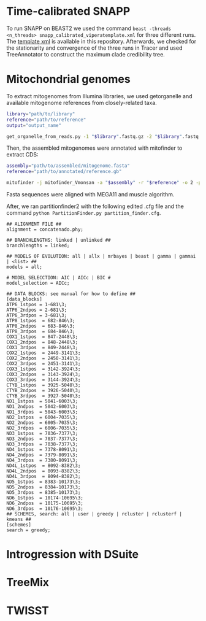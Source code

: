 # Time-calibrated SNAPP
To run SNAPP on BEAST2 we used the command `beast -threads <n_threads> snapp_calibrated_viperatemplate.xml` for three different runs. The [template xml](https://github.com/adtalave/EuropeanVipersGenomics/blob/main/snapp_calibrated_viperatemplate.xml) is available in this repository. Afterwards, we checked for the stationarity and convergence of the three runs in Tracer and used TreeAnnotator to construct the maximum clade credibility tree.

# Mitochondrial genomes

To extract mitogenomes from Illumina libraries, we used getorganelle and available mitogenome references from closely-related taxa.
```bash
library="path/to/library"
reference="path/to/reference"
output="output_name"

get_organelle_from_reads.py -1 "$library".fastq.gz -2 "$library".fastq.gz -t 36 -R 10 -k 21,45,65,85,105 -F animal_mt -s "$reference" -o "$output"  
```
Then, the assembled mitogenomes were annotated with mitofinder to extract CDS:
```bash
assembly="path/to/assembled/mitogenome.fasta"
reference="path/to/annotated/reference.gb"

mitofinder -j mitofinder_Vmonsan -a "$assembly" -r "$reference" -o 2 -p <threads> -m <memory>  
```
Fasta sequences were aligned with MEGA11 and muscle algorithm. 

After, we ran partitionfinder2 with the following edited .cfg file and the command `python PartitionFinder.py partition_finder.cfg`.

```
## ALIGNMENT FILE ##
alignment = concatenado.phy;

## BRANCHLENGTHS: linked | unlinked ##
branchlengths = linked;

## MODELS OF EVOLUTION: all | allx | mrbayes | beast | gamma | gammai | <list> ##
models = all;

# MODEL SELECCTION: AIC | AICc | BIC #
model_selection = AICc;

## DATA BLOCKS: see manual for how to define ##
[data_blocks]
ATP6_1stpos = 1-681\3;
ATP6_2ndpos = 2-681\3;
ATP6_3rdpos = 3-681\3;
ATP8_1stpos  = 682-846\3;
ATP8_2ndpos  = 683-846\3;
ATP8_3rdpos  = 684-846\3;
COX1_1stpos  = 847-2448\3;
COX1_2ndpos  = 848-2448\3;
COX1_3rdpos  = 849-2448\3;
COX2_1stpos  = 2449-3141\3;
COX2_2ndpos  = 2450-3141\3;
COX2_3rdpos  = 2451-3141\3;
COX3_1stpos  = 3142-3924\3;
COX3_2ndpos  = 3143-3924\3;
COX3_3rdpos  = 3144-3924\3;
CTYB_1stpos  = 3925-5040\3;
CTYB_2ndpos  = 3926-5040\3;
CTYB_3rdpos  = 3927-5040\3;
ND1_1stpos  = 5041-6003\3;
ND1_2ndpos  = 5042-6003\3;
ND1_3rdpos  = 5043-6003\3;
ND2_1stpos  = 6004-7035\3;
ND2_2ndpos  = 6005-7035\3;
ND2_3rdpos  = 6006-7035\3;
ND3_1stpos  = 7036-7377\3;
ND3_2ndpos  = 7037-7377\3;
ND3_3rdpos  = 7038-7377\3;
ND4_1stpos  = 7378-8091\3;
ND4_2ndpos  = 7379-8091\3;
ND4_3rdpos  = 7380-8091\3;
ND4L_1stpos  = 8092-8382\3;
ND4L_2ndpos  = 8093-8382\3;
ND4L_3rdpos  = 8094-8382\3;
ND5_1stpos  = 8383-10173\3;
ND5_2ndpos  = 8384-10173\3;
ND5_3rdpos  = 8385-10173\3;
ND6_1stpos  = 10174-10695\3;
ND6_2ndpos  = 10175-10695\3;
ND6_3rdpos  = 10176-10695\3;
## SCHEMES, search: all | user | greedy | rcluster | rclusterf | kmeans ##
[schemes]
search = greedy;
```
# Introgression with DSuite





# TreeMix


# TWISST


